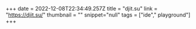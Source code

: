 +++
date = 2022-12-08T22:34:49.257Z
title = "djit.su"
link = "https://djit.su/"
thumbnail = ""
snippet="null"
tags = ["ide"," playground"]
+++
